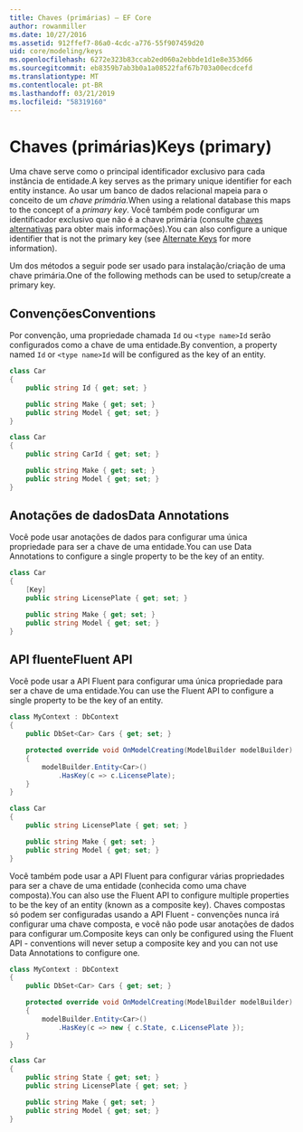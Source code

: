 ```yaml
---
title: Chaves (primárias) – EF Core
author: rowanmiller
ms.date: 10/27/2016
ms.assetid: 912ffef7-86a0-4cdc-a776-55f907459d20
uid: core/modeling/keys
ms.openlocfilehash: 6272e323b83ccab2ed060a2ebbde1d1e8e353d66
ms.sourcegitcommit: eb8359b7ab3b0a1a08522faf67b703a00ecdcefd
ms.translationtype: MT
ms.contentlocale: pt-BR
ms.lasthandoff: 03/21/2019
ms.locfileid: "58319160"
---
```

# <a name="keys-primary"></a><span data-ttu-id="2c44a-102">Chaves (primárias)</span><span class="sxs-lookup"><span data-stu-id="2c44a-102">Keys (primary)</span></span>

<span data-ttu-id="2c44a-103">Uma chave serve como o principal identificador exclusivo para cada instância de entidade.</span><span class="sxs-lookup"><span data-stu-id="2c44a-103">A key serves as the primary unique identifier for each entity instance.</span></span> <span data-ttu-id="2c44a-104">Ao usar um banco de dados relacional mapeia para o conceito de um *chave primária*.</span><span class="sxs-lookup"><span data-stu-id="2c44a-104">When using a relational database this maps to the concept of a *primary key*.</span></span> <span data-ttu-id="2c44a-105">Você também pode configurar um identificador exclusivo que não é a chave primária (consulte [chaves alternativas](alternate-keys.md) para obter mais informações).</span><span class="sxs-lookup"><span data-stu-id="2c44a-105">You can also configure a unique identifier that is not the primary key (see [Alternate Keys](alternate-keys.md) for more information).</span></span> 

<span data-ttu-id="2c44a-106">Um dos métodos a seguir pode ser usado para instalação/criação de uma chave primária.</span><span class="sxs-lookup"><span data-stu-id="2c44a-106">One of the following methods can be used to setup/create a primary key.</span></span>

## <a name="conventions"></a><span data-ttu-id="2c44a-107">Convenções</span><span class="sxs-lookup"><span data-stu-id="2c44a-107">Conventions</span></span>

<span data-ttu-id="2c44a-108">Por convenção, uma propriedade chamada `Id` ou `<type name>Id` serão configurados como a chave de uma entidade.</span><span class="sxs-lookup"><span data-stu-id="2c44a-108">By convention, a property named `Id` or `<type name>Id` will be configured as the key of an entity.</span></span>

<!-- [!code-csharp[Main](samples/core/Modeling/Conventions/Samples/KeyId.cs?highlight=3)] -->
``` csharp
class Car
{
    public string Id { get; set; }

    public string Make { get; set; }
    public string Model { get; set; }
}
```

<!-- [!code-csharp[Main](samples/core/Modeling/Conventions/Samples/KeyTypeNameId.cs?highlight=3)] -->
``` csharp
class Car
{
    public string CarId { get; set; }

    public string Make { get; set; }
    public string Model { get; set; }
}
```

## <a name="data-annotations"></a><span data-ttu-id="2c44a-109">Anotações de dados</span><span class="sxs-lookup"><span data-stu-id="2c44a-109">Data Annotations</span></span>

<span data-ttu-id="2c44a-110">Você pode usar anotações de dados para configurar uma única propriedade para ser a chave de uma entidade.</span><span class="sxs-lookup"><span data-stu-id="2c44a-110">You can use Data Annotations to configure a single property to be the key of an entity.</span></span>

<!-- [!code-csharp[Main](samples/core/Modeling/DataAnnotations/Samples/KeySingle.cs?highlight=3,4)] -->
``` csharp
class Car
{
    [Key]
    public string LicensePlate { get; set; }

    public string Make { get; set; }
    public string Model { get; set; }
}
```

## <a name="fluent-api"></a><span data-ttu-id="2c44a-111">API fluente</span><span class="sxs-lookup"><span data-stu-id="2c44a-111">Fluent API</span></span>

<span data-ttu-id="2c44a-112">Você pode usar a API Fluent para configurar uma única propriedade para ser a chave de uma entidade.</span><span class="sxs-lookup"><span data-stu-id="2c44a-112">You can use the Fluent API to configure a single property to be the key of an entity.</span></span>

<!-- [!code-csharp[Main](samples/core/Modeling/FluentAPI/Samples/KeySingle.cs?highlight=7,8)] -->
``` csharp
class MyContext : DbContext
{
    public DbSet<Car> Cars { get; set; }

    protected override void OnModelCreating(ModelBuilder modelBuilder)
    {
        modelBuilder.Entity<Car>()
            .HasKey(c => c.LicensePlate);
    }
}

class Car
{
    public string LicensePlate { get; set; }

    public string Make { get; set; }
    public string Model { get; set; }
}
```

<span data-ttu-id="2c44a-113">Você também pode usar a API Fluent para configurar várias propriedades para ser a chave de uma entidade (conhecida como uma chave composta).</span><span class="sxs-lookup"><span data-stu-id="2c44a-113">You can also use the Fluent API to configure multiple properties to be the key of an entity (known as a composite key).</span></span> <span data-ttu-id="2c44a-114">Chaves compostas só podem ser configuradas usando a API Fluent - convenções nunca irá configurar uma chave composta, e você não pode usar anotações de dados para configurar um.</span><span class="sxs-lookup"><span data-stu-id="2c44a-114">Composite keys can only be configured using the Fluent API - conventions will never setup a composite key and you can not use Data Annotations to configure one.</span></span>

<!-- [!code-csharp[Main](samples/core/Modeling/FluentAPI/Samples/KeyComposite.cs?highlight=7,8)] -->
``` csharp
class MyContext : DbContext
{
    public DbSet<Car> Cars { get; set; }

    protected override void OnModelCreating(ModelBuilder modelBuilder)
    {
        modelBuilder.Entity<Car>()
            .HasKey(c => new { c.State, c.LicensePlate });
    }
}

class Car
{
    public string State { get; set; }
    public string LicensePlate { get; set; }

    public string Make { get; set; }
    public string Model { get; set; }
}
```
